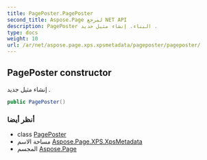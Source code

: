```yaml
---
title: PagePoster.PagePoster
second_title: Aspose.Page لمرجع NET API
description: PagePoster البناء. إنشاء مثيل جديد .
type: docs
weight: 10
url: /ar/net/aspose.page.xps.xpsmetadata/pageposter/pageposter/
---
```

## PagePoster constructor

إنشاء مثيل جديد .

```csharp
public PagePoster()
```

### أنظر أيضا

* class [PagePoster](../)
* مساحة الاسم [Aspose.Page.XPS.XpsMetadata](../../pageposter/)
* المجسم [Aspose.Page](../../../)


